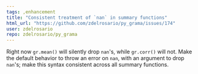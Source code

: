 ```yaml
---
tags: ,enhancement
title: "Consistent treatment of `nan` in summary functions"
html_url: "https://github.com/zdelrosario/py_grama/issues/174"
user: zdelrosario
repo: zdelrosario/py_grama
---
```


Right now `gr.mean()` will silently drop `nan`'s, while `gr.corr()` will not. Make the default behavior to throw an error on `nan`, with an argument to drop `nan`'s; make this syntax consistent across all summary functions.